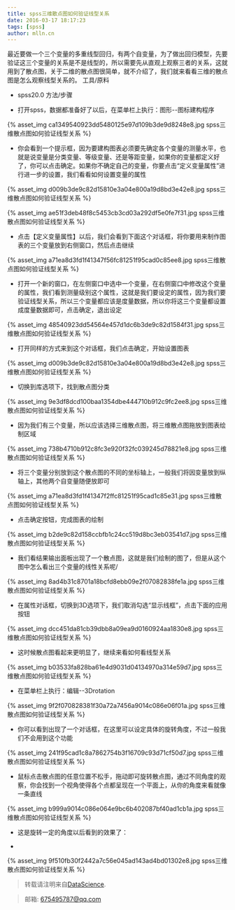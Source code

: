```yaml
---
title: spss三维散点图如何验证线型关系
date: 2016-03-17 18:17:23
tags: [spss]
author: mlln.cn
---
```

最近要做一个三个变量的多重线型回归，有两个自变量，为了做出回归模型，先要验证这三个变量的关系是不是线型的，所以需要先从直观上观察三者的关系，这就用到了散点图，关于二维的散点图很简单，就不介绍了，我们就来看看三维的散点图是怎么观察线型关系的。
工具/原料


- spss20.0 
方法/步骤


- 打开spss，数据都准备好了以后，在菜单栏上执行：图形--图标建构程序

{% asset_img ca1349540923dd5480125e97d109b3de9d8248e8.jpg spss三维散点图如何验证线型关系 %}

- 你会看到一个提示框，因为要建构图表必须要先确定各个变量的测量水平，也就是说变量是分类变量、等级变量、还是等距变量，如果你的变量都定义好了，你可以点击确定。如果你不确定自己的变量，你要点击“定义变量属性”进行进一步的设置，我们看看如何设置变量的属性

{% asset_img d009b3de9c82d15810e3a04e800a19d8bd3e42e8.jpg spss三维散点图如何验证线型关系 %}

{% asset_img ae51f3deb48f8c5453cb3cd03a292df5e0fe7f31.jpg spss三维散点图如何验证线型关系 %}

- 点击【定义变量属性】以后，我们会看到下面这个对话框，将你要用来制作图表的三个变量放到右侧窗口，然后点击继续

{% asset_img a71ea8d3fd1f41347f56fc81251f95cad0c85ee8.jpg spss三维散点图如何验证线型关系 %}

- 打开一个新的窗口，在左侧窗口中选中一个变量，在右侧窗口中修改这个变量的属性，我们看到测量级别这个属性，这就是我们要设定的属性，因为我们要验证线型关系，所以三个变量都应该是度量数据，所以你将这三个变量都设置成度量数据即可，点击确定，退出设定

{% asset_img 48540923dd54564e457d1dc6b3de9c82d1584f31.jpg spss三维散点图如何验证线型关系 %}

- 打开同样的方式来到这个对话框，我们点击确定，开始设置图表

{% asset_img d009b3de9c82d15810e3a04e800a19d8bd3e42e8.jpg spss三维散点图如何验证线型关系 %}

- 切换到库选项下，找到散点图分类

{% asset_img 9e3df8dcd100baa1354dbe444710b912c9fc2ee8.jpg spss三维散点图如何验证线型关系 %}

- 因为我们有三个变量，所以应该选择三维散点图，将三维散点图拖放到图表绘制区域

{% asset_img 738b4710b912c8fc3e920f32fc039245d78821e8.jpg spss三维散点图如何验证线型关系 %}

- 将三个变量分别放到这个散点图的不同的坐标轴上，一般我们将因变量放到纵轴上，其他两个自变量随便放即可

{% asset_img a71ea8d3fd1f41347f2ffc81251f95cad1c85e31.jpg spss三维散点图如何验证线型关系 %}

- 点击确定按钮，完成图表的绘制

{% asset_img b2de9c82d158ccbfb1c24cc519d8bc3eb03541d7.jpg spss三维散点图如何验证线型关系 %}

- 我们看结果输出面板出现了一个散点图，这就是我们绘制的图了，但是从这个图中怎么看出三个变量的线性关系呢/

{% asset_img 8ad4b31c8701a18bcfd8ebb09e2f07082838fe1a.jpg spss三维散点图如何验证线型关系 %}

- 在属性对话框，切换到3D选项下，我们取消勾选“显示线框”，点击下面的应用按钮

{% asset_img dcc451da81cb39dbb8a09ea9d0160924aa1830e8.jpg spss三维散点图如何验证线型关系 %}

- 这时候散点图看起来更明显了，继续来看如何看线型关系

{% asset_img b03533fa828ba61e4d9031d04134970a314e59d7.jpg spss三维散点图如何验证线型关系 %}

- 在菜单栏上执行：编辑--3Drotation

{% asset_img 9f2f070828381f30a72a7456a9014c086e06f01a.jpg spss三维散点图如何验证线型关系 %}

- 你可以看到出现了一个对话框，在这里可以设定具体的旋转角度，不过一般我们不会用到这个功能

{% asset_img 241f95cad1c8a7862754b3f16709c93d71cf50d7.jpg spss三维散点图如何验证线型关系 %}

- 鼠标点击散点图的任意位置不松手，拖动即可旋转散点图，通过不同角度的观察，你会找到一个视角使得各个点都呈现在一个平面上，从你的角度来看就像一条直线

{% asset_img b999a9014c086e064e9bc6b402087bf40ad1cb1a.jpg spss三维散点图如何验证线型关系 %}

- 这是旋转一定的角度以后看到的效果了：

-  

{% asset_img 9f510fb30f2442a7c56e045ad143ad4bd01302e8.jpg spss三维散点图如何验证线型关系 %}

> 转载请注明来自[DataScience](http://mlln.cn).

> 邮箱: 675495787@qq.com 
